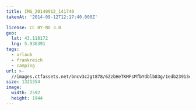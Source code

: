 ```yaml
---
title: IMG_20140912_141740
takenAt: '2014-09-12T12:17:40.000Z'

license: CC BY-ND 3.0
geo:
  lat: 43.118172
  lng: 5.936391
tags:
  - urlaub
  - frankreich
  - camping
url: >-
  //images.ctfassets.net/bncv3c2gt878/6ZzbHeTKMFsMfbYdblb83g/1edb23913cc557a38c1d2c64ff706882/img_20140912_141740_28031169320_o
size: 1321354
image:
  width: 2592
  height: 1944
---
```

